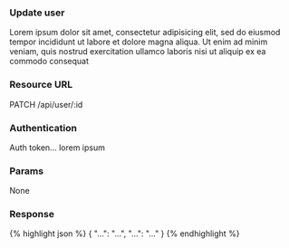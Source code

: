### Update user

Lorem ipsum dolor sit amet, consectetur adipisicing elit, sed do eiusmod tempor incididunt ut labore et dolore magna aliqua. Ut enim ad minim veniam, quis nostrud exercitation ullamco laboris nisi ut aliquip ex ea commodo consequat

### Resource URL

PATCH /api/user/:id

### Authentication

Auth token... lorem ipsum

### Params

None

### Response


{% highlight json %}
  {
    "...": "...",
    "...": "..."
  }
{% endhighlight %}
